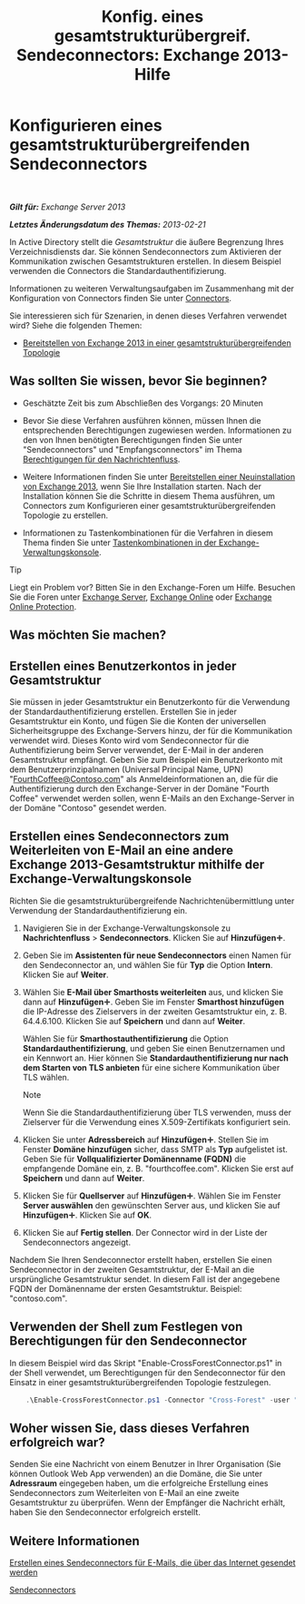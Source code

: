 ﻿---
title: 'Konfig. eines gesamtstrukturübergreif. Sendeconnectors: Exchange 2013-Hilfe'
TOCTitle: Konfigurieren eines gesamtstrukturübergreifenden Sendeconnectors
ms:assetid: 7840d172-071e-4f13-9379-2fe1eee1a7cc
ms:mtpsurl: https://technet.microsoft.com/de-de/library/JJ945053(v=EXCHG.150)
ms:contentKeyID: 52062867
ms.date: 04/24/2018
mtps_version: v=EXCHG.150
ms.translationtype: HT
---

# Konfigurieren eines gesamtstrukturübergreifenden Sendeconnectors

 

_**Gilt für:** Exchange Server 2013_

_**Letztes Änderungsdatum des Themas:** 2013-02-21_

In Active Directory stellt die *Gesamtstruktur* die äußere Begrenzung Ihres Verzeichnisdiensts dar. Sie können Sendeconnectors zum Aktivieren der Kommunikation zwischen Gesamtstrukturen erstellen. In diesem Beispiel verwenden die Connectors die Standardauthentifizierung.

Informationen zu weiteren Verwaltungsaufgaben im Zusammenhang mit der Konfiguration von Connectors finden Sie unter [Connectors](connectors-exchange-2013-help.md).

Sie interessieren sich für Szenarien, in denen dieses Verfahren verwendet wird? Siehe die folgenden Themen:

  - [Bereitstellen von Exchange 2013 in einer gesamtstrukturübergreifenden Topologie](deploy-exchange-2013-in-a-cross-forest-topology-exchange-2013-help.md)

## Was sollten Sie wissen, bevor Sie beginnen?

  - Geschätzte Zeit bis zum Abschließen des Vorgangs: 20 Minuten

  - Bevor Sie diese Verfahren ausführen können, müssen Ihnen die entsprechenden Berechtigungen zugewiesen werden. Informationen zu den von Ihnen benötigten Berechtigungen finden Sie unter "Sendeconnectors" und "Empfangsconnectors" im Thema [Berechtigungen für den Nachrichtenfluss](mail-flow-permissions-exchange-2013-help.md).

  - Weitere Informationen finden Sie unter [Bereitstellen einer Neuinstallation von Exchange 2013](deploy-a-new-installation-of-exchange-2013-exchange-2013-help.md), wenn Sie Ihre Installation starten. Nach der Installation können Sie die Schritte in diesem Thema ausführen, um Connectors zum Konfigurieren einer gesamtstrukturübergreifenden Topologie zu erstellen.

  - Informationen zu Tastenkombinationen für die Verfahren in diesem Thema finden Sie unter [Tastenkombinationen in der Exchange-Verwaltungskonsole](keyboard-shortcuts-in-the-exchange-admin-center-exchange-online-protection-help.md).


> [!TIP]
> Liegt ein Problem vor? Bitten Sie in den Exchange-Foren um Hilfe. Besuchen Sie die Foren unter <A href="https://go.microsoft.com/fwlink/p/?linkid=60612">Exchange Server</A>, <A href="https://go.microsoft.com/fwlink/p/?linkid=267542">Exchange Online</A> oder <A href="https://go.microsoft.com/fwlink/p/?linkid=285351">Exchange Online Protection</A>.



## Was möchten Sie machen?

## Erstellen eines Benutzerkontos in jeder Gesamtstruktur

Sie müssen in jeder Gesamtstruktur ein Benutzerkonto für die Verwendung der Standardauthentifizierung erstellen. Erstellen Sie in jeder Gesamtstruktur ein Konto, und fügen Sie die Konten der universellen Sicherheitsgruppe des Exchange-Servers hinzu, der für die Kommunikation verwendet wird. Dieses Konto wird vom Sendeconnector für die Authentifizierung beim Server verwendet, der E-Mail in der anderen Gesamtstruktur empfängt. Geben Sie zum Beispiel ein Benutzerkonto mit dem Benutzerprinzipalnamen (Universal Principal Name, UPN) "FourthCoffee@Contoso.com" als Anmeldeinformationen an, die für die Authentifizierung durch den Exchange-Server in der Domäne "Fourth Coffee" verwendet werden sollen, wenn E-Mails an den Exchange-Server in der Domäne "Contoso" gesendet werden.

## Erstellen eines Sendeconnectors zum Weiterleiten von E-Mail an eine andere Exchange 2013-Gesamtstruktur mithilfe der Exchange-Verwaltungskonsole

Richten Sie die gesamtstrukturübergreifende Nachrichtenübermittlung unter Verwendung der Standardauthentifizierung ein.

1.  Navigieren Sie in der Exchange-Verwaltungskonsole zu **Nachrichtenfluss** \> **Sendeconnectors**. Klicken Sie auf **Hinzufügen**![Hinzufügen (Symbol)](images/JJ218640.c1e75329-d6d7-4073-a27d-498590bbb558(EXCHG.150).gif "Hinzufügen (Symbol)").

2.  Geben Sie im **Assistenten für neue Sendeconnectors** einen Namen für den Sendeconnector an, und wählen Sie für **Typ** die Option **Intern**. Klicken Sie auf **Weiter**.

3.  Wählen Sie **E-Mail über Smarthosts weiterleiten** aus, und klicken Sie dann auf **Hinzufügen**![Hinzufügen (Symbol)](images/JJ218640.c1e75329-d6d7-4073-a27d-498590bbb558(EXCHG.150).gif "Hinzufügen (Symbol)"). Geben Sie im Fenster **Smarthost hinzufügen** die IP-Adresse des Zielservers in der zweiten Gesamtstruktur ein, z. B. 64.4.6.100. Klicken Sie auf **Speichern** und dann auf **Weiter**.
    
    Wählen Sie für **Smarthostauthentifizierung** die Option **Standardauthentifizierung**, und geben Sie einen Benutzernamen und ein Kennwort an. Hier können Sie **Standardauthentifizierung nur nach dem Starten von TLS anbieten** für eine sichere Kommunikation über TLS wählen.
    

    > [!NOTE]
    > Wenn Sie die Standardauthentifizierung über TLS verwenden, muss der Zielserver für die Verwendung eines X.509-Zertifikats konfiguriert sein.



4.  Klicken Sie unter **Adressbereich** auf **Hinzufügen**![Hinzufügen (Symbol)](images/JJ218640.c1e75329-d6d7-4073-a27d-498590bbb558(EXCHG.150).gif "Hinzufügen (Symbol)"). Stellen Sie im Fenster **Domäne hinzufügen** sicher, dass SMTP als **Typ** aufgelistet ist. Geben Sie für **Vollqualifizierter Domänenname (FQDN)** die empfangende Domäne ein, z. B. "fourthcoffee.com". Klicken Sie erst auf **Speichern** und dann auf **Weiter**.

5.  Klicken Sie für **Quellserver** auf **Hinzufügen**![Hinzufügen (Symbol)](images/JJ218640.c1e75329-d6d7-4073-a27d-498590bbb558(EXCHG.150).gif "Hinzufügen (Symbol)"). Wählen Sie im Fenster **Server auswählen** den gewünschten Server aus, und klicken Sie auf **Hinzufügen**![Hinzufügen (Symbol)](images/JJ218640.c1e75329-d6d7-4073-a27d-498590bbb558(EXCHG.150).gif "Hinzufügen (Symbol)"). Klicken Sie auf **OK**.

6.  Klicken Sie auf **Fertig stellen**. Der Connector wird in der Liste der Sendeconnectors angezeigt.

Nachdem Sie Ihren Sendeconnector erstellt haben, erstellen Sie einen Sendeconnector in der zweiten Gesamtstruktur, der E-Mail an die ursprüngliche Gesamtstruktur sendet. In diesem Fall ist der angegebene FQDN der Domänenname der ersten Gesamtstruktur. Beispiel: "contoso.com".

## Verwenden der Shell zum Festlegen von Berechtigungen für den Sendeconnector

In diesem Beispiel wird das Skript "Enable-CrossForestConnector.ps1" in der Shell verwendet, um Berechtigungen für den Sendeconnector für den Einsatz in einer gesamtstrukturübergreifenden Topologie festzulegen.

```powershell
    .\Enable-CrossForestConnector.ps1 -Connector "Cross-Forest" -user "ANONYMOUS LOGON"
```

## Woher wissen Sie, dass dieses Verfahren erfolgreich war?

Senden Sie eine Nachricht von einem Benutzer in Ihrer Organisation (Sie können Outlook Web App verwenden) an die Domäne, die Sie unter **Adressraum** eingegeben haben, um die erfolgreiche Erstellung eines Sendeconnectors zum Weiterleiten von E-Mail an eine zweite Gesamtstruktur zu überprüfen. Wenn der Empfänger die Nachricht erhält, haben Sie den Sendeconnector erfolgreich erstellt.

## Weitere Informationen

[Erstellen eines Sendeconnectors für E-Mails, die über das Internet gesendet werden](create-a-send-connector-for-email-sent-to-the-internet-exchange-2013-help.md)

[Sendeconnectors](send-connectors-exchange-2013-help.md)

